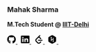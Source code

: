 <h3>Mahak Sharma</h3>
<b>M.Tech Student @ <a href="https://www.iiitd.com/" target="_blank">IIIT-Delhi</a></b>
<br><br>
<div>
    <span data-bs-toggle="tooltip" data-placement="left" title="Github">
        <a href="https://github.com/mahak2409" target="_blank">
            <img src="./assets/github.svg" height="20" width="20">
        </a>
    </span>&nbsp;
    <span data-bs-toggle="tooltip" data-placement="left" title="LinkedIn">
        <a href="https://www.linkedin.com/in/mahak-sharma-00695311b/" target="_blank">
            <img src="./assets/linkedin.svg" height="20" width="20">
        </a>
    </span>&nbsp;
    <span data-bs-toggle="tooltip" data-placement="left" title="LeetCode">
        <a href="https://leetcode.com/mahak_2495/" target="_blank">
            <img src="./assets/leetcode.svg" height="20" width="20">
        </a>
    </span>&nbsp;
    <span data-bs-toggle="tooltip" data-placement="left" title="HackerRank">
        <a href="https://www.hackerrank.com/Mahak_24" target="_blank">
            <img src="./assets/hackerrank.svg" height="20" width="20">
        </a>
    </span>&nbsp;
</div>
